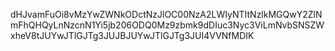 dHJvamFuOi8vMzYwZWNkODctNzJlOC00NzA2LWIyNTItNzlkMGQwY2ZlNmFhQHQyLnNzcnN1Yi5jb206ODQ0Mz9zbmk9dDIuc3Nyc3ViLmNvbSNSZWxheV8tJUYwJTlGJTg3JUJBJUYwJTlGJTg3JUI4VVNfMDIK